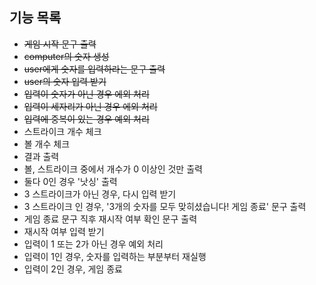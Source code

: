 ## 기능 목록 
- ~~게임 시작 문구 출력~~
- ~~computer의 숫자 생성~~
- ~~user에게 숫자를 입력하라는 문구 출력~~
- ~~user의 숫자 입력 받기~~
- ~~입력이 숫자가 아닌 경우 에외 처리~~
- ~~입력이 세자리가 아닌 경우 에외 처리~~
- ~~입력에 중복이 있는 경우 예외 처리~~
- 스트라이크 개수 체크
- 볼 개수 체크
- 결과 출력
- 볼, 스트라이크 중에서 개수가 0 이상인 것만 출력
- 둘다 0인 경우 '낫싱' 출력
- 3 스트라이크가 아닌 경우, 다시 입력 받기
- 3 스트라이크 인 경우, '3개의 숫자를 모두 맞히셨습니다! 게임 종료' 문구 출력
- 게임 종료 문구 직후 재시작 여부 확인 문구 출력
- 재시작 여부 입력 받기
- 입력이 1 또는 2가 아닌 경우 예외 처리
- 입력이 1인 경우, 숫자를 입력하는 부분부터 재실행
- 입력이 2인 경우, 게임 종료